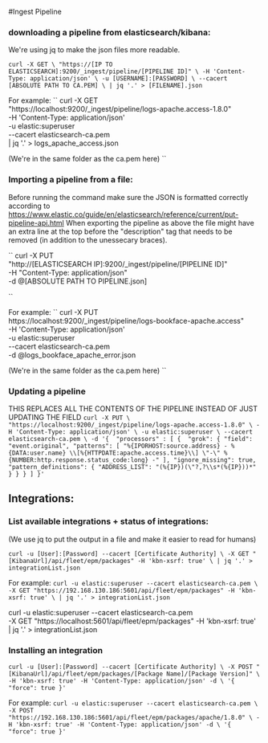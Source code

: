 #Ingest Pipeline
### downloading a pipeline from elasticsearch/kibana:
We're using jq to make the json files more readable.


``
curl -X GET \
"https://[IP TO ELASTICSEARCH]:9200/_ingest/pipeline/[PIPELINE ID]" \
-H 'Content-Type: application/json' \
-u [USERNAME]:[PASSWORD] \
--cacert [ABSOLUTE PATH TO CA.PEM] \
| jq '.' > [FILENAME].json
``

For example:
``
curl -X GET \
"https://localhost:9200/_ingest/pipeline/logs-apache.access-1.8.0" \
 -H 'Content-Type: application/json' \
 -u elastic:superuser \
 --cacert elasticsearch-ca.pem \
 | jq '.' > logs_apache_access.json
 
 (We're in the same folder as the ca.pem here)
``


### Importing a pipeline from a file:
Before running the command make sure the JSON is formatted correctly according to https://www.elastic.co/guide/en/elasticsearch/reference/current/put-pipeline-api.html
When exporting the pipeline as above the file might have an extra line at the top before the "description" tag that needs to be removed (in addition to the unessecary braces).

``
curl -X PUT \
 "http://[ELASTICSEARCH IP]:9200/_ingest/pipeline/[PIPELINE ID]" \
 -H "Content-Type: application/json" \
 -d @[ABSOLUTE PATH TO PIPELINE.json]

``

For example:
``
curl -X PUT \
https://localhost:9200/_ingest/pipeline/logs-bookface-apache.access" \
-H 'Content-Type: application/json' \
-u elastic:superuser \
--cacert elasticsearch-ca.pem \
-d @logs_bookface_apache_error.json
  
(We're in the same folder as the ca.pem here)
``



### Updating a pipeline
THIS REPLACES ALL THE CONTENTS OF THE PIPELINE INSTEAD OF JUST UPDATING THE FIELD
``
curl -X PUT \
"https://localhost:9200/_ingest/pipeline/logs-apache.access-1.8.0" \
-H 'Content-Type: application/json' \
-u elastic:superuser \
--cacert elasticsearch-ca.pem \
-d '{ 
    "processors" : [
    { 
        "grok": {
          "field": "event.original",
          "patterns": [
                "%{IPORHOST:source.address} - %{DATA:user.name} \\[%{HTTPDATE:apache.access.time}\\] \"-\" %{NUMBER:http.response.status_code:long} -"
          ],
          "ignore_missing": true,
          "pattern_definitions": {
            "ADDRESS_LIST": "(%{IP})(\"?,?\\s*(%{IP}))*"
          }
        }
      }
   ]
}'
``







## Integrations:
### List available integrations + status of integrations:
(We use jq to put the output in a file and make it easier to read for humans)

``
curl -u [User]:[Password] --cacert [Certificate Authority] \
-X GET "[KibanaUrl]/api/fleet/epm/packages" -H 'kbn-xsrf: true' \
| jq '.' > integrationList.json
``

For example:
``
curl -u elastic:superuser --cacert elasticsearch-ca.pem \
-X GET "https://192.168.130.186:5601/api/fleet/epm/packages" -H 'kbn-xsrf: true' \
| jq '.' > integrationList.json
``

curl -u elastic:superuser --cacert elasticsearch-ca.pem \
-X GET "https://localhost:5601/api/fleet/epm/packages" -H 'kbn-xsrf: true' \
| jq '.' > integrationList.json

### Installing an integration
``
curl -u [User]:[Password] --cacert [Certificate Authority] \
-X POST "[KibanaUrl]/api/fleet/epm/packages/[Package Name]/[Package Version]" \
-H 'kbn-xsrf: true' -H 'Content-Type: application/json' -d \
'{
  "force": true
}'
``

For example:
``
curl -u elastic:superuser --cacert elasticsearch-ca.pem \
-X POST "https://192.168.130.186:5601/api/fleet/epm/packages/apache/1.8.0" \
-H 'kbn-xsrf: true' -H 'Content-Type: application/json' -d \
'{
  "force": true
}'
``

